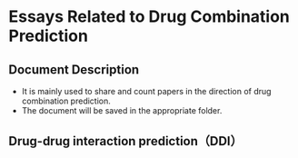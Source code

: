 # Essays Related to Drug Combination Prediction

## Document Description
- It is mainly used to share and count papers in the direction of drug combination prediction.
- The document will be saved in the appropriate folder.

## Drug-drug interaction prediction（DDI）
